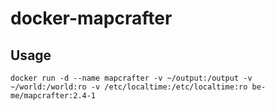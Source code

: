 # docker-mapcrafter
## Usage
```
docker run -d --name mapcrafter -v ~/output:/output -v ~/world:/world:ro -v /etc/localtime:/etc/localtime:ro be-me/mapcrafter:2.4-1
```
